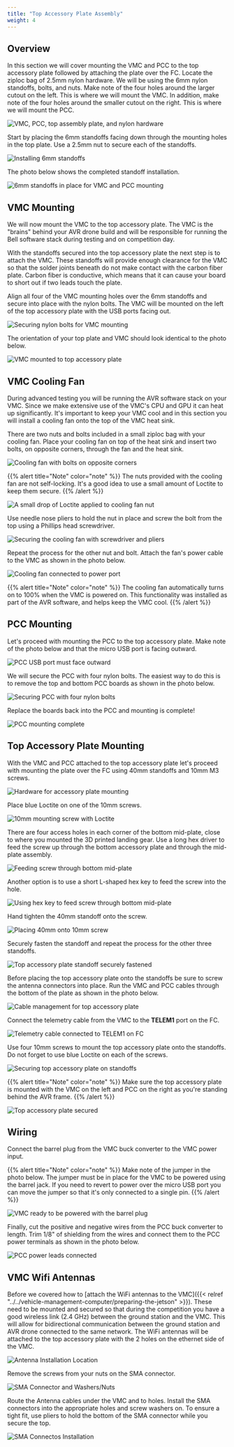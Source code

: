 ```yaml
---
title: "Top Accessory Plate Assembly"
weight: 4
---
```


## Overview

In this section we will cover mounting the VMC and PCC to the top accessory plate followed by attaching the plate over the FC. Locate the ziploc bag of 2.5mm nylon hardware. We will be using the 6mm nylon standoffs, bolts, and nuts. Make note of the four holes around the larger cutout on the left. This is where we will mount the VMC. In addition, make note of the four holes around the smaller cutout on the right. This is where we will mount the PCC.

![VMC, PCC, top assembly plate, and nylon hardware](top_plate_assembly_1.jpg)

Start by placing the 6mm standoffs facing down through the mounting holes in the top plate. Use a 2.5mm nut to secure each of the standoffs.

![Installing 6mm standoffs](top_plate_assembly_2.jpg)

The photo below shows the completed standoff installation.

![6mm standoffs in place for VMC and PCC mounting](top_plate_assembly_3.jpg)

## VMC Mounting

We will now mount the VMC to the top accessory plate. The VMC is the "brains" behind your AVR drone build and will be responsible for running the Bell software stack during testing and on competition day.

With the standoffs secured into the top accessory plate the next step is to attach the VMC. These standoffs will provide enough clearance for the VMC so that the solder joints beneath do not make contact with the carbon fiber plate. Carbon fiber is conductive, which means that it can cause your board to short out if two leads touch the plate.

Align all four of the VMC mounting holes over the 6mm standoffs and secure into place with the nylon bolts. The VMC will be mounted on the left of the top accessory plate with the USB ports facing out.

![Securing nylon bolts for VMC mounting](top_plate_assembly_4.jpg)

The orientation of your top plate and VMC should look identical to the photo below.

![VMC mounted to top accessory plate](top_plate_assembly_5.jpg)

## VMC Cooling Fan

During advanced testing you will be running the AVR software stack on your VMC.
Since we make extensive use of the VMC's CPU and GPU it can heat up significantly.
It's important to keep your VMC cool and in this section you will install a cooling
fan onto the top of the VMC heat sink.

There are two nuts and bolts included in a small ziploc bag with your cooling fan. Place your cooling fan on top of the heat sink and insert two bolts, on opposite corners, through the fan and the heat sink.

![Cooling fan with bolts on opposite corners](cooling_fan_1.jpg)

{{% alert title="Note" color="note" %}}
The nuts provided with the cooling fan are not self-locking.
It's a good idea to use a small amount of Loctite to keep them secure.
{{% /alert %}}

![A small drop of Loctite applied to cooling fan nut](cooling_fan_2.jpg)

Use needle nose pliers to hold the nut in place and screw the bolt from the top using a Phillips head screwdriver.

![Securing the cooling fan with screwdriver and pliers](cooling_fan_3.jpg)

Repeat the process for the other nut and bolt. Attach the fan's power cable to the VMC as shown in the photo below.

![Cooling fan connected to power port](cooling_fan_4.jpg)

{{% alert title="Note" color="note" %}}
The cooling fan automatically turns on to 100% when the VMC is powered on.
This functionality was installed as part of the AVR software, and helps
keep the VMC cool.
{{% /alert %}}

## PCC Mounting

Let's proceed with mounting the PCC to the top accessory plate. Make note of the photo below and that the micro USB port is facing outward.

![PCC USB port must face outward](top_plate_assembly_6.jpg)

We will secure the PCC with four nylon bolts. The easiest way to do this is to remove the top and bottom PCC boards as shown in the photo below.

![Securing PCC with four nylon bolts](top_plate_assembly_7.jpg)

Replace the boards back into the PCC and mounting is complete!

![PCC mounting complete](top_plate_assembly_8.jpg)

## Top Accessory Plate Mounting

With the VMC and PCC attached to the top accessory plate let's proceed with mounting the plate over the FC using 40mm standoffs and 10mm M3 screws.

![Hardware for accessory plate mounting](top_accessory_plate_mounting_1.jpg)

Place blue Loctite on one of the 10mm screws.

![10mm mounting screw with Loctite](top_accessory_plate_mounting_2.jpg)

There are four access holes in each corner of the bottom mid-plate, close to where you mounted the 3D printed landing gear. Use a long hex driver to feed the screw up through the bottom accessory plate and through the mid-plate assembly.

![Feeding screw through bottom mid-plate](top_accessory_plate_mounting_3.jpg)

Another option is to use a short L-shaped hex key to feed the screw into the hole.

![Using hex key to feed screw through bottom mid-plate](top_accessory_plate_mounting_12.jpg)

Hand tighten the 40mm standoff onto the screw.

![Placing 40mm onto 10mm screw](top_accessory_plate_mounting_4.jpg)

Securely fasten the standoff and repeat the process for the other three standoffs.

![Top accessory plate standoff securely fastened](top_accessory_plate_mounting_5.jpg)

Before placing the top accessory plate onto the standoffs be sure to screw the antenna connectors into place. Run the VMC and PCC cables through the bottom of the plate as shown in the photo below.

![Cable management for top accessory plate](top_accessory_plate_mounting_6.jpg)

Connect the telemetry cable from the VMC to the **TELEM1** port on the FC.

![Telemetry cable connected to TELEM1 on FC](top_accessory_plate_mounting_7.jpg)

Use four 10mm screws to mount the top accessory plate onto the standoffs. Do not forget to use blue Loctite on each of the screws.

![Securing top accessory plate on standoffs](top_accessory_plate_mounting_8.jpg)

{{% alert title="Note" color="note" %}}
Make sure the top accessory plate is mounted with the VMC on the left and PCC on the right as you're standing behind the AVR frame.
{{% /alert %}}

![Top accessory plate secured](top_accessory_plate_mounting_9.jpg)

## Wiring

Connect the barrel plug from the VMC buck converter to the VMC power input.

{{% alert title="Note" color="note" %}}
Make note of the jumper in the photo below. The jumper must be in place for the VMC to be powered using the barrel jack. If you need to revert to power over the micro USB port you can move the jumper so that it's only connected to a single pin.
{{% /alert %}}

![VMC ready to be powered with the barrel plug](top_accessory_plate_mounting_10.jpg)

Finally, cut the positive and negative wires from the PCC buck converter to length. Trim 1/8" of shielding from the wires and connect them to the PCC power terminals as shown in the photo below.

![PCC power leads connected](top_accessory_plate_mounting_11.jpg)

## VMC Wifi Antennas

Before we covered how to
[attach the WiFi antennas to the VMC]({{< relref "../../vehicle-management-computer/preparing-the-jetson" >}}).
These need to be mounted and secured so that during the competition you have a good
wireless link (2.4 GHz) between the ground station and the VMC.
This will allow for bidirectional communication between the ground station
and AVR drone connected to the same network. The WiFi antennas will be attached to the
top accessory plate with the 2 holes on the ethernet side of the VMC.

![Antenna Installation Location](top_plate_assembly_9.jpg)

Remove the screws from your nuts on the SMA connector.

![SMA Connector and Washers/Nuts]()

Route the Antenna cables under the VMC and to holes.
Install the SMA connectors into the appropriate holes and screw washers on.
To ensure a tight fit, use pliers to hold the bottom of the SMA connector while you secure the top.

![SMA Connectos Installation]()
